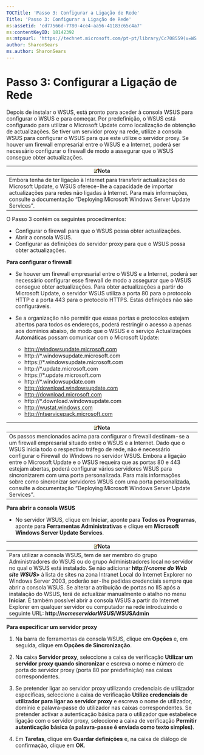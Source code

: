```yaml
---
TOCTitle: 'Passo 3: Configurar a Ligação de Rede'
Title: 'Passo 3: Configurar a Ligação de Rede'
ms:assetid: 'cd77566d-7780-4ce4-aa56-41183c65c4a7'
ms:contentKeyID: 18142392
ms:mtpsurl: 'https://technet.microsoft.com/pt-pt/library/Cc708559(v=WS.10)'
author: SharonSears
ms.author: SharonSears
---
```


Passo 3: Configurar a Ligação de Rede
=====================================

Depois de instalar o WSUS, está pronto para aceder à consola WSUS para configurar o WSUS e para começar. Por predefinição, o WSUS está configurado para utilizar o Microsoft Update como localização de obtenção de actualizações. Se tiver um servidor proxy na rede, utilize a consola WSUS para configurar o WSUS para que este utilize o servidor proxy. Se houver um firewall empresarial entre o WSUS e a Internet, poderá ser necessário configurar o firewall de modo a assegurar que o WSUS consegue obter actualizações.

| ![](/security-updates/images/Cc708559.note(WS.10).gif)Nota                                                                                                                                                                                                                       |
|---------------------------------------------------------------------------------------------------------------------------------------------------------------------------------------------------------------------------------------------------------------------------------------------|
| Embora tenha de ter ligação à Internet para transferir actualizações do Microsoft Update, o WSUS oferece-lhe a capacidade de importar actualizações para redes não ligadas à Internet. Para mais informações, consulte a documentação “Deploying Microsoft Windows Server Update Services”. |

O Passo 3 contém os seguintes procedimentos:

-   Configurar o firewall para que o WSUS possa obter actualizações.
-   Abrir a consola WSUS.
-   Configurar as definições do servidor proxy para que o WSUS possa obter actualizações.

**Para configurar o firewall**
-   Se houver um firewall empresarial entre o WSUS e a Internet, poderá ser necessário configurar esse firewall de modo a assegurar que o WSUS consegue obter actualizações. Para obter actualizações a partir do Microsoft Update, o servidor WSUS utiliza a porta 80 para o protocolo HTTP e a porta 443 para o protocolo HTTPS. Estas definições não são configuráveis.

-   Se a organização não permitir que essas portas e protocolos estejam abertos para todos os endereços, poderá restringir o acesso a apenas aos domínios abaixo, de modo que o WSUS e o serviço Actualizações Automáticas possam comunicar com o Microsoft Update:

    -   http://windowsupdate.microsoft.com
    -   http://\*.windowsupdate.microsoft.com
    -   https://\*.windowsupdate.microsoft.com
    -   http://\*.update.microsoft.com
    -   https://\*.update.microsoft.com
    -   http://\*.windowsupdate.com
    -   http://download.windowsupdate.com
    -   http://download.microsoft.com
    -   http://\*.download.windowsupdate.com
    -   http://wustat.windows.com
    -   http://ntservicepack.microsoft.com

| ![](/security-updates/images/Cc708559.note(WS.10).gif)Nota                                                                                                                                                                                                                                                                                                                                                                                                                                                                                                                                                              |
|------------------------------------------------------------------------------------------------------------------------------------------------------------------------------------------------------------------------------------------------------------------------------------------------------------------------------------------------------------------------------------------------------------------------------------------------------------------------------------------------------------------------------------------------------------------------------------------------------------------------------------|
| Os passos mencionados acima para configurar o firewall destinam-se a um firewall empresarial situado entre o WSUS e a Internet. Dado que o WSUS inicia todo o respectivo tráfego de rede, não é necessário configurar o Firewall do Windows no servidor WSUS. Embora a ligação entre o Microsoft Update e o WSUS requeira que as portas 80 e 443 estejam abertas, poderá configurar vários servidores WSUS para sincronizarem com uma porta personalizada. Para mais informações sobre como sincronizar servidores WSUS com uma porta personalizada, consulte a documentação “Deploying Microsoft Windows Server Update Services”. |

**Para abrir a consola WSUS**
-   No servidor WSUS, clique em **Iniciar**, aponte para **Todos os Programas**, aponte para **Ferramentas Administrativas** e clique em **Microsoft Windows Server Update Services**.

| ![](/security-updates/images/Cc708559.note(WS.10).gif)Nota                                                                                                                                                                                                                                                                                                                                                                                                                                                                                                                                                                                                                                             |
|-------------------------------------------------------------------------------------------------------------------------------------------------------------------------------------------------------------------------------------------------------------------------------------------------------------------------------------------------------------------------------------------------------------------------------------------------------------------------------------------------------------------------------------------------------------------------------------------------------------------------------------------------------------------------------------------------------------------|
| Para utilizar a consola WSUS, tem de ser membro do grupo Administradores do WSUS ou do grupo Administradores local no servidor no qual o WSUS está instalado. Se não adicionar **http://&lt;***nome do Web site WSUS***&gt;** à lista de sites na zona Intranet Local do Internet Explorer no Windows Server 2003, poderão ser-lhe pedidas credenciais sempre que abrir a consola WSUS. Se alterar a atribuição de portas no IIS após a instalação do WSUS, terá de actualizar manualmente o atalho no menu **Iniciar**. É também possível abrir a consola WSUS a partir do Internet Explorer em qualquer servidor ou computador na rede introduzindo o seguinte URL: **http://***nomeservidorWSUS***/WSUSAdmin** |

**Para especificar um servidor proxy**
1.  Na barra de ferramentas da consola WSUS, clique em **Opções** e, em seguida, clique em **Opções de Sincronização**.

2.  Na caixa **Servidor proxy**, seleccione a caixa de verificação **Utilizar um servidor proxy quando sincronizar** e escreva o nome e número de porta do servidor proxy (porta 80 por predefinição) nas caixas correspondentes.

3.  Se pretender ligar ao servidor proxy utilizando credenciais de utilizador específicas, seleccione a caixa de verificação **Utilize credenciais de utilizador para ligar ao servidor proxy** e escreva o nome de utilizador, domínio e palavra-passe do utilizador nas caixas correspondentes. Se pretender activar a autenticação básica para o utilizador que estabelece ligação com o servidor proxy, seleccione a caixa de verificação **Permitir autenticação básica (a palavra-passe é enviada como texto simples)**.

4.  Em **Tarefas**, clique em **Guardar definições** e, na caixa de diálogo de confirmação, clique em **OK**.
